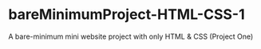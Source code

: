 # bareMinimumProject-HTML-CSS-1
A bare-minimum mini website project with only HTML &amp; CSS (Project One)
